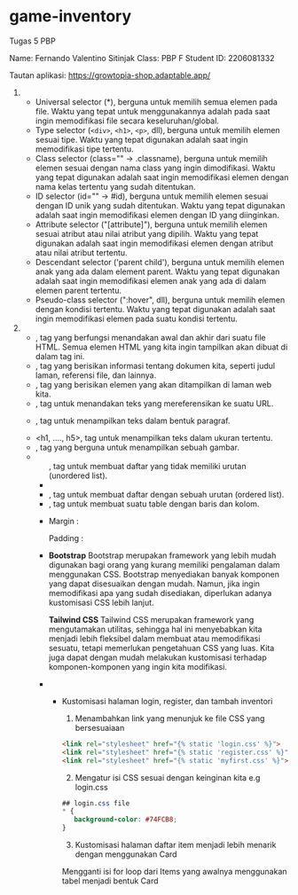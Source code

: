 # game-inventory
Tugas 5 PBP

Name: Fernando Valentino Sitinjak
Class: PBP F
Student ID: 2206081332

Tautan aplikasi: https://growtopia-shop.adaptable.app/

1. + Universal selector (*), berguna untuk memilih semua elemen pada file. Waktu yang tepat untuk menggunakannya adalah pada saat ingin memodifikasi file secara keseluruhan/global.
   + Type selector (`<div>`, `<h1>`, `<p>`, dll), berguna untuk memilih elemen sesuai tipe. Waktu yang tepat digunakan adalah saat ingin memodifikasi tipe tertentu.
   + Class selector (class="" -> .classname), berguna untuk memilih elemen sesuai dengan nama class yang ingin dimodifikasi. Waktu yang tepat digunakan adalah saat ingin memodifikasi elemen dengan nama kelas tertentu yang sudah ditentukan.
   + ID selector (id="" -> #id), berguna untuk memilih elemen sesuai dengan ID unik yang sudah ditentukan. Waktu yang tepat digunakan adalah saat ingin memodifikasi elemen dengan ID yang diinginkan.
   + Attribute selector ("[attribute]"), berguna untuk memilih elemen sesuai atribut atau nilai atribut yang dipilih. Waktu yang tepat digunakan adalah saat ingin memodifikasi elemen dengan atribut atau nilai atribut tertentu.
   + Descendant selector ('parent child'), berguna untuk memilih elemen anak yang ada dalam element parent. Waktu yang tepat digunakan adalah saat ingin memodifikasi elemen anak yang ada di dalam elemen parent tertentu.
   + Pseudo-class selector (":hover", dll), berguna untuk memilih elemen dengan kondisi tertentu. Waktu yang tepat digunakan adalah saat ingin memodifikasi elemen pada suatu kondisi tertentu.

2. + <html>, tag yang berfungsi menandakan awal dan akhir dari suatu file HTML. Semua elemen HTML yang kita ingin tampilkan akan dibuat di dalam tag ini.
   + <head>, tag yang berisikan informasi tentang dokumen kita, seperti judul laman, referensi file, dan lainnya.
   + <body>, tag yang berisikan elemen yang akan ditampilkan di laman web kita.
   + <a>, tag untuk menandakan teks yang mereferensikan ke suatu URL.
   + <p>, tag untuk menampilkan teks dalam bentuk paragraf.
   + <h1, ...., h5>, tag untuk menampilkan teks dalam ukuran tertentu.
   + <img>, tag yang berguna untuk menampilkan sebuah gambar.
   + <ul>, tag untuk membuat daftar yang tidak memiliki urutan (unordered list).
   + <li>, tag untuk membuat daftar dengan sebuah urutan (ordered list).
   + <table>, tag untuk membuat suatu table dengan baris dan kolom.

3. Margin :

   Padding :

4. **Bootstrap**
   Bootstrap merupakan framework yang lebih mudah digunakan bagi orang yang kurang memiliki pengalaman dalam menggunakan CSS. Bootstrap menyediakan banyak komponen yang dapat disesuaikan dengan mudah. Namun, jika ingin memodifikasi apa yang sudah disediakan, diperlukan adanya kustomisasi CSS lebih lanjut.

   **Tailwind CSS**
   Tailwind CSS merupakan framework yang mengutamakan utilitas, sehingga hal ini menyebabkan kita menjadi lebih fleksibel dalam membuat atau memodifikasi sesuatu, tetapi memerlukan pengetahuan CSS yang luas. Kita juga dapat dengan mudah melakukan kustomisasi terhadap komponen-komponen yang ingin kita modifikasi.

5. + Kustomisasi halaman login, register, dan tambah inventori

      1. Menambahkan link yang menunjuk ke file CSS yang bersesuaiaan
      ```html
      <link rel="stylesheet" href="{% static 'login.css' %}">
      <link rel="stylesheet" href="{% static 'register.css' %}">
      <link rel="stylesheet" href="{% static 'myfirst.css' %}">
      ```

      2. Mengatur isi CSS sesuai dengan keinginan kita e.g login.css
      ```css
      ## login.css file
      * {
         background-color: #74FCB8;
      }
      ```

      3. Kustomisasi halaman daftar item menjadi lebih menarik dengan menggunakan Card

      Mengganti isi for loop dari Items yang awalnya menggunakan tabel menjadi bentuk Card
